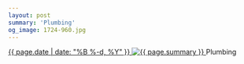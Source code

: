 ```yaml
---
layout: post
summary: 'Plumbing'
og_image: 1724-960.jpg
---
```


<p>
 <time>
  <a href="/1724">
   {{ page.date | date: "%B %-d, %Y" }}
  </a>
 </time>
 <a href="/1724">
  <img alt="{{ page.summary }}" data-taken="2/2/2023" sizes="(min-width: 700px) 50vw, calc(100vw - 2rem)" src="{{ site.assets_url }}/1724-480.jpg" srcset="{{ site.assets_url }}/1724-240.jpg 240w, {{ site.assets_url }}/1724-480.jpg 480w, {{ site.assets_url }}/1724-720.jpg 720w, {{ site.assets_url }}/1724-960.jpg 960w"/>
 </a>
 <span>
  Plumbing
 </span>
</p>
